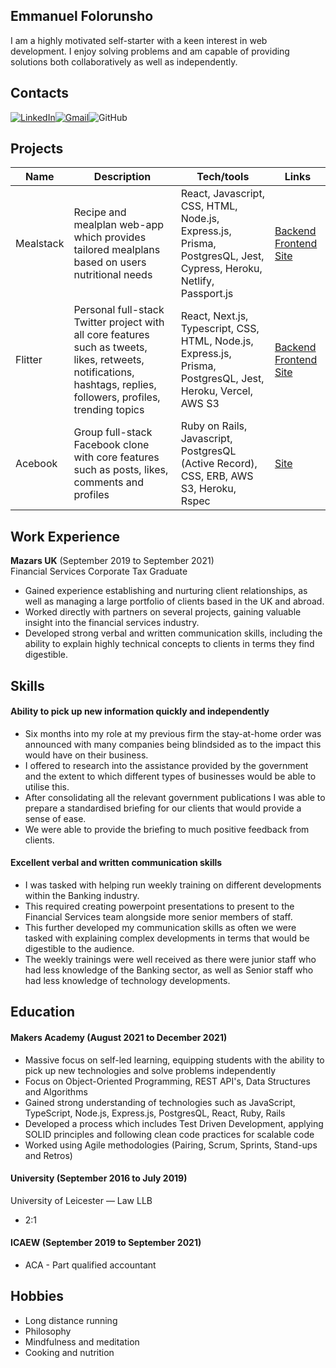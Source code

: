 ## Emmanuel Folorunsho

I am a highly motivated self-starter with a keen interest in web development. I enjoy solving problems and am capable of providing solutions both collaboratively as well as independently.

## Contacts

[![LinkedIn](https://img.shields.io/badge/linkedin-%230077B5.svg?style=for-the-badge&logo=linkedin&logoColor=white)](https://www.linkedin.com/in/emmanuel-f-056057100/)[![Gmail](https://img.shields.io/badge/Gmail-D14836?style=for-the-badge&logo=gmail&logoColor=white)](mailto:e.a.folorunsho@gmail.com)![GitHub](https://img.shields.io/badge/github-%23121011.svg?style=for-the-badge&logo=github&logoColor=white)

## Projects

| Name                         | Description       | Tech/tools        | Links        |
| ---------------------------- | ----------------- | ----------------- | ----------------- |
| Mealstack          | Recipe and mealplan web-app which provides tailored mealplans based on users nutritional needs | React, Javascript, CSS, HTML, Node.js, Express.js, Prisma, PostgresQL, Jest, Cypress, Heroku, Netlify, Passport.js | [Backend](https://github.com/emanfolo/mealstack-backend) [Frontend](https://github.com/ConorButler/mealstack-frontend) [Site](https://mealstack.netlify.app/) |
| Flitter | Personal full-stack Twitter project with all core features such as tweets, likes, retweets, notifications, hashtags, replies, followers, profiles, trending topics | React, Next.js, Typescript, CSS, HTML, Node.js, Express.js, Prisma, PostgresQL, Jest, Heroku, Vercel, AWS S3 | [Backend](https://github.com/emanfolo/twitter-clone-backend) [Frontend](https://github.com/emanfolo/twitter-clone-frontend) [Site](https://flitter-zeta.vercel.app/)|
| Acebook | Group full-stack Facebook clone with core features such as posts, likes, comments and profiles | Ruby on Rails, Javascript, PostgresQL (Active Record), CSS, ERB, AWS S3, Heroku, Rspec| [Site](http://hidden-everglades-40298.herokuapp.com) |


## Work Experience

**Mazars UK** (September 2019 to September 2021)  
Financial Services Corporate Tax Graduate 

- Gained experience establishing and nurturing client relationships, as well as managing a large portfolio of clients based in the UK and abroad. 
- Worked directly with partners on several projects, gaining valuable insight into the financial services industry. 
- Developed strong verbal and written communication skills, including the ability to explain highly technical concepts to clients in terms they find digestible.

## Skills

#### Ability to pick up new information quickly and independently

- Six months into my role at my previous firm the stay-at-home order was announced with many companies being blindsided as to the impact this would have on their business. 
- I offered to research into the assistance provided by the government and the extent to which different types of businesses would be able to utilise this. 
- After consolidating all the relevant government publications I was able to prepare a standardised briefing for our clients that would provide a sense of ease.
- We were able to provide the briefing to much positive feedback from clients.

#### Excellent verbal and written communication skills

- I was tasked with helping run weekly training on different developments within the Banking industry.
- This required creating powerpoint presentations to present to the Financial Services team alongside more senior members of staff.
- This further developed my communication skills as often we were tasked with explaining complex developments in terms that would be digestible to the audience.
- The weekly trainings were well received as there were junior staff who had less knowledge of the Banking sector, as well as Senior staff who had less knowledge of technology developments. 

## Education

#### Makers Academy (August 2021 to December 2021)

- Massive focus on self-led learning, equipping students with the ability to pick up new technologies and solve problems independently
- Focus on Object-Oriented Programming, REST API's, Data Structures and Algorithms
- Gained strong understanding of technologies such as JavaScript, TypeScript, Node.js, Express.js, PostgresQL, React, Ruby, Rails
- Developed a process which includes Test Driven Development, applying SOLID principles and following clean code practices for scalable code
- Worked using Agile methodologies (Pairing, Scrum, Sprints, Stand-ups and Retros) 


#### University (September 2016 to July 2019)

University of Leicester — Law LLB 
- 2:1

#### ICAEW (September 2019 to September 2021)

- ACA - Part qualified accountant

## Hobbies

- Long distance running
- Philosophy
- Mindfulness and meditation
- Cooking and nutrition
